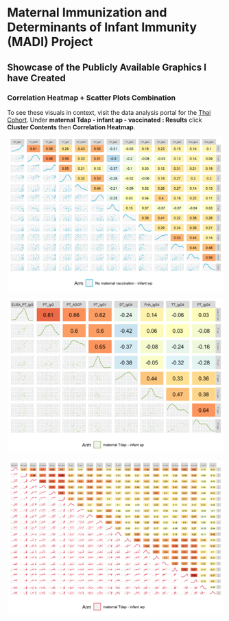# Maternal Immunization and Determinants of Infant Immunity (MADI) Project

## Showcase of the Publicly Available Graphics I have Created

### Correlation Heatmap + Scatter Plots Combination

To see these visuals in context, visit the data analysis portal for the [Thai Cohort](https://rcweb.dartmouth.edu/HoenA/MADI/SDY8003/cluster_arm.html). Under **maternal Tdap - infant ap - vaccinated : Results** click **Cluster Contents** then **Correlation Heatmap**.

![Heatmap Scatter Plot Matrix of Several Antibodies](https://github.com/alecbuetow/MADI/blob/main/Images/MADI_example_1.png)

![Heatmap Scatter Plot Matrix of Several Antibodies](https://github.com/alecbuetow/MADI/blob/main/Images/MADI_example_2.png)

![Heatmap Scatter Plot Matrix of Several Antibodies](https://github.com/alecbuetow/MADI/blob/main/Images/MADI_example_3.png)
